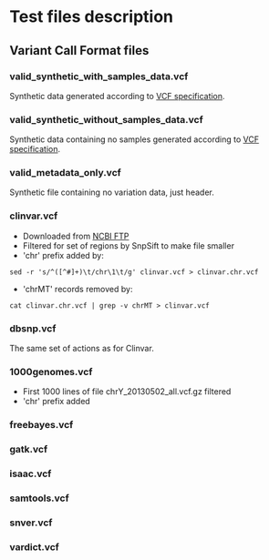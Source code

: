 # Test files description

## Variant Call Format files

### valid_synthetic_with_samples_data.vcf

Synthetic data generated according to [VCF specification](https://samtools.github.io/hts-specs/VCFv4.2.pdf).

### valid_synthetic_without_samples_data.vcf

Synthetic data containing no samples generated according to [VCF specification](https://samtools.github.io/hts-specs/VCFv4.2.pdf).

### valid_metadata_only.vcf

Synthetic file containing no variation data, just header.

### clinvar.vcf

* Downloaded from [NCBI FTP](0:/pub/clinvar/vcf_GRCh37/)
* Filtered for set of regions by SnpSift to make file smaller
* 'chr' prefix added by:

```
sed -r 's/^([^#]+)\t/chr\1\t/g' clinvar.vcf > clinvar.chr.vcf
```

* 'chrMT' records removed by:

```
cat clinvar.chr.vcf | grep -v chrMT > clinvar.vcf
```

### dbsnp.vcf

The same set of actions as for Clinvar.

### 1000genomes.vcf

* First 1000 lines of file chrY_20130502_all.vcf.gz filtered
* 'chr' prefix added

### freebayes.vcf

### gatk.vcf

### isaac.vcf

### samtools.vcf

### snver.vcf

### vardict.vcf
